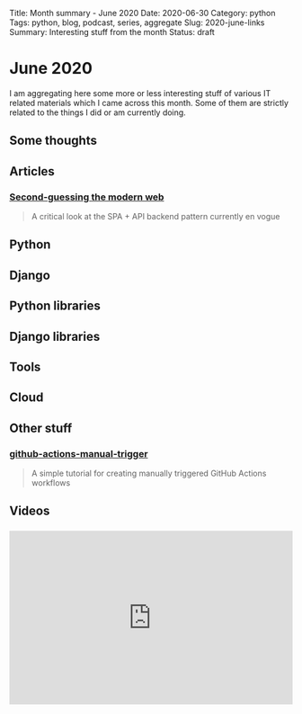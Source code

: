 Title: Month summary - June 2020
Date: 2020-06-30
Category: python
Tags: python, blog, podcast, series, aggregate
Slug: 2020-june-links
Summary: Interesting stuff from the month
Status: draft


# June 2020

I am aggregating here some more or less interesting stuff of various IT related materials which I came across this month.
Some of them are strictly related to the things I did or am currently doing.


## Some thoughts

## Articles

### [Second-guessing the modern web](https://macwright.org/2020/05/10/spa-fatigue.html)

> A critical look at the SPA + API backend pattern currently en vogue


## Python

## Django

## Python libraries

## Django libraries

## Tools

## Cloud

## Other stuff

### [github-actions-manual-trigger](https://github.com/rgdiascardoso/github-actions-manual-trigger)

> A simple tutorial for creating manually triggered GitHub Actions workflows 


## Videos

### [](https://www.youtube.com/watch?v=VIDEO_ID)
<div class="videoWrapper" style="height:0; padding-bottom:56.25%; padding-top:25px; position:relative" height="0">
    <iframe style="position:absolute; top:0; width:100%" height="100%" width="100%"' src="https://www.youtube.com/embed/VIDEO_ID" frameborder="0" allow="accelerometer; autoplay; encrypted-media; gyroscope; picture-in-picture" allowfullscreen></iframe>
</div>


